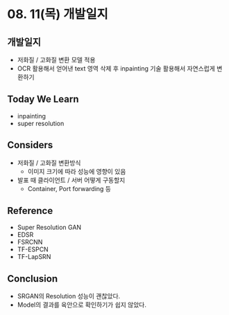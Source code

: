 # 08. 11(목) 개발일지

## 개발일지

- 저화질 / 고화질 변환 모델 적용
- OCR 활용해서 얻어낸 text 영역 삭제 후 inpainting 기술 활용해서 자연스럽게 변환하기

## Today We Learn

- inpainting
- super resolution

## Considers

- 저화질 / 고화질 변환방식
  - 이미지 크기에 따라 성능에 영향이 있음
- 발표 때 클라이언트 / 서버 어떻게 구동할지
  - Container, Port forwarding 등

## Reference

- Super Resolution GAN
- EDSR
- FSRCNN
- TF-ESPCN
- TF-LapSRN

## Conclusion

- SRGAN의 Resolution 성능이 괜찮았다.
- Model의 결과를 육안으로 확인하기가 쉽지 않았다.
